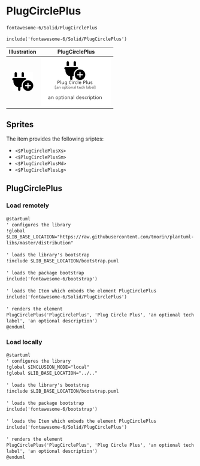 # PlugCirclePlus


```text
fontawesome-6/Solid/PlugCirclePlus
```

```text
include('fontawesome-6/Solid/PlugCirclePlus')
```



| Illustration | PlugCirclePlus |
| :---: | :---: |
| ![illustration for Illustration](../../fontawesome-6/Solid/PlugCirclePlus.png) | ![illustration for PlugCirclePlus](../../fontawesome-6/Solid/PlugCirclePlus.Local.png) |



## Sprites
The item provides the following sriptes:

- `<$PlugCirclePlusXs>`
- `<$PlugCirclePlusSm>`
- `<$PlugCirclePlusMd>`
- `<$PlugCirclePlusLg>`





## PlugCirclePlus

### Load remotely
```plantuml
@startuml
' configures the library
!global $LIB_BASE_LOCATION="https://raw.githubusercontent.com/tmorin/plantuml-libs/master/distribution"

' loads the library's bootstrap
!include $LIB_BASE_LOCATION/bootstrap.puml

' loads the package bootstrap
include('fontawesome-6/bootstrap')

' loads the Item which embeds the element PlugCirclePlus
include('fontawesome-6/Solid/PlugCirclePlus')

' renders the element
PlugCirclePlus('PlugCirclePlus', 'Plug Circle Plus', 'an optional tech label', 'an optional description')
@enduml
```

### Load locally
```plantuml
@startuml
' configures the library
!global $INCLUSION_MODE="local"
!global $LIB_BASE_LOCATION="../.."

' loads the library's bootstrap
!include $LIB_BASE_LOCATION/bootstrap.puml

' loads the package bootstrap
include('fontawesome-6/bootstrap')

' loads the Item which embeds the element PlugCirclePlus
include('fontawesome-6/Solid/PlugCirclePlus')

' renders the element
PlugCirclePlus('PlugCirclePlus', 'Plug Circle Plus', 'an optional tech label', 'an optional description')
@enduml
```

